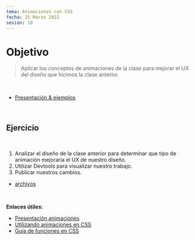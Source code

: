 ```yaml
---
tema: Animaciones con CSS
fecha: 25 Marzo 2022
sesion: 18
---
```


# Objetivo

> Aplicar los conceptos de animaciones de la clase para mejorar el UX del  diseño que hicimos la clase anterior.

<br>

* [Presentación & ejemplos](https://learned-good-bye.surge.sh/)

<br>

## Ejercicio

<br>

1. Analizar el diseño de la clase anterior para determinar que tipo de animación mejoraría el UX de nuestro diseño.
2. Utilizar Devtools para visualizar nuestro trabajo.
3. Publicar nuestros cambios.

* [archivos](https://gist.github.com/venturamichel/0f15671b8755bb23e4216111c37c42a0)

<br>

**Enlaces útiles:**

* [Presentación animaciones](https://learned-good-bye.surge.sh/)
* [Utilizando animaciones en CSS](https://developer.mozilla.org/es/docs/Web/CSS/CSS_Animations/Using_CSS_animations)
* [Guía de funciones en CSS](https://css-tricks.com/complete-guide-to-css-functions/)
